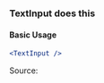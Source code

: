 ### TextInput does this

#### Basic Usage

```jsx
<TextInput />
```

Source:

```js { "file": "./TextInput.js" }
```
